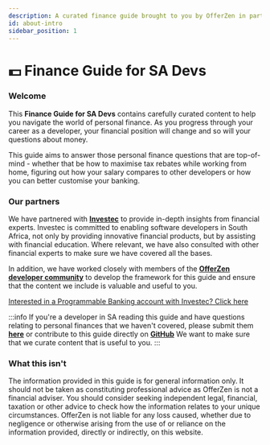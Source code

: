 ```yaml
---
description: A curated finance guide brought to you by OfferZen in partnership with Investec.
id: about-intro
sidebar_position: 1
---
```


# 💵 Finance Guide for SA Devs

### Welcome

This **Finance Guide for SA Devs** contains carefully curated content to help you navigate the world of personal finance. As you progress through your career as a developer, your financial position will change and so will your questions about money.&#x20;

This guide aims to answer those personal finance questions that are top-of-mind - whether that be how to maximise tax rebates while working from home, figuring out how your salary compares to other developers or how you can better customise your banking.&#x20;

### Our partners

We have partnered with [**Investec**](https://www.investec.com/en\_za.html) to provide in-depth insights from financial experts. Investec is committed to enabling software developers in South Africa, not only by providing innovative financial products, but by assisting with financial education. Where relevant, we have also consulted with other financial experts to make sure we have covered all the bases.&#x20;

In addition, we have worked closely with members of the [**OfferZen developer community**](https://www.offerzen.com/community) to develop the framework for this guide and ensure that the content we include is valuable and useful to you.&#x20;


[Interested in a Programmable Banking account with Investec? Click here](https://www.investec.com/en\_za/banking/programmable-banking.html#intouch)

:::info
If you're a developer in SA reading this guide and have questions relating to personal finances that we haven't covered, please submit them [**here**](https://8malmkzgvs8.typeform.com/to/oLVWxa8r) or contribute to this guide directly on [**GitHub**](https://github.com/OfferZen-Community/developers-finance) We want to make sure that we curate content that is useful to you.
:::

### What this isn't

The information provided in this guide is for general information only. It should not be taken as constituting professional advice as OfferZen is not a financial adviser. You should consider seeking independent legal, financial, taxation or other advice to check how the information relates to your unique circumstances. OfferZen is not liable for any loss caused, whether due to negligence or otherwise arising from the use of or reliance on the information provided, directly or indirectly, on this website.
